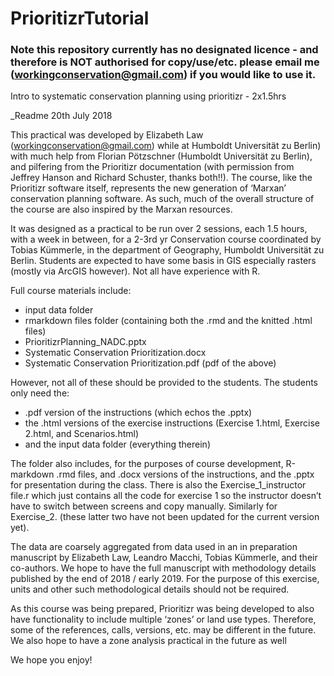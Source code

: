 # PrioritizrTutorial

### Note this repository currently has no designated licence - and therefore is NOT authorised for copy/use/etc. please email me (workingconservation@gmail.com) if you would like to use it.

Intro to systematic conservation planning using prioritizr - 2x1.5hrs

_Readme
20th July 2018

This practical was developed by Elizabeth Law (workingconservation@gmail.com) while at Humboldt Universität zu Berlin) with much help from Florian Pötzschner (Humboldt Universität zu Berlin), and pilfering from the Prioritizr documentation (with permission from Jeffrey Hanson and Richard Schuster, thanks both!!). The course, like the Prioritizr software itself, represents the new generation of ‘Marxan’ conservation planning software. As such, much of the overall structure of the course are also inspired by the Marxan resources.

It was designed as a practical to be run over 2 sessions, each 1.5 hours, with a week in between, for a 2-3rd yr Conservation course coordinated by Tobias Kümmerle, in the department of Geography, Humboldt Universität zu Berlin. Students are expected to have some basis in GIS especially rasters (mostly via ArcGIS however). Not all have experience with R.

Full course materials include:
 - input data folder 
 - rmarkdown files folder (containing both the .rmd and the knitted .html files)
 - PrioritizrPlanning_NADC.pptx
 - Systematic Conservation Prioritization.docx
 - Systematic Conservation Prioritization.pdf (pdf of the above)
 
However, not all of these should be provided to the students. The students only need the:
 - .pdf version of the instructions (which echos the .pptx) 
 - the .html versions of the exercise instructions (Exercise 1.html, Exercise 2.html, and Scenarios.html)
 - and the input data folder (everything therein)

The folder also includes, for the purposes of course development, R-markdown .rmd files, and .docx versions of the instructions, and the .pptx for presentation during the class. There is also the Exercise_1_instructor file.r which just contains all the code for exercise 1 so the instructor doesn’t have to switch between screens and copy manually. Similarly for Exercise_2. (these latter two have not been updated for the current version yet).

The data are coarsely aggregated from data used in an in preparation manuscript by Elizabeth Law, Leandro Macchi, Tobias Kümmerle, and their co-authors. We hope to have the full manuscript with methodology details published by the end of 2018 / early 2019. For the purpose of this exercise, units and other such methodological details should not be required.

As this course was being prepared, Prioritizr was being developed to also have functionality to include multiple ‘zones’ or land use types. Therefore, some of the references, calls, versions, etc. may be different in the future. We also hope to have a zone analysis practical in the future as well 

We hope you enjoy!
